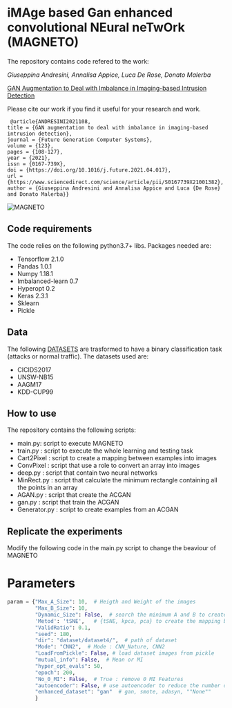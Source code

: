 # iMAge based Gan enhanced convolutional NEural neTwOrk  (MAGNETO)


The repository contains code refered to the work:

_Giuseppina Andresini, Annalisa Appice, Luca De Rose, Donato Malerba_

[GAN Augmentation to Deal with Imbalance in Imaging-based  Intrusion Detection](https://www.sciencedirect.com/science/article/pii/S0167739X21001382) 

Please cite our work if you find it useful for your research and work.
```
 @article{ANDRESINI2021108,
title = {GAN augmentation to deal with imbalance in imaging-based intrusion detection},
journal = {Future Generation Computer Systems},
volume = {123},
pages = {108-127},
year = {2021},
issn = {0167-739X},
doi = {https://doi.org/10.1016/j.future.2021.04.017},
url = {https://www.sciencedirect.com/science/article/pii/S0167739X21001382},
author = {Giuseppina Andresini and Annalisa Appice and Luca {De Rose} and Donato Malerba}}
```

![MAGNETO](https://ars.els-cdn.com/content/image/1-s2.0-S0167739X21001382-gr1_lrg.jpg)

## Code requirements
The code relies on the following python3.7+ libs.
Packages needed are:
* Tensorflow 2.1.0
* Pandas 1.0.1
* Numpy 1.18.1
* Imbalanced-learn 0.7
* Hyperopt 0.2
* Keras 2.3.1
* Sklearn
* Pickle

## Data
The following [DATASETS](https://drive.google.com/drive/folders/1lzl_O29ewRwfiRjV3g4m69ot0pLQYJy3?usp=sharing) are trasformed to have a binary classification task (attacks or normal traffic).
The datasets used are:
* CICIDS2017
* UNSW-NB15
* AAGM17
* KDD-CUP99

## How to use

The repository contains the following scripts:
* main.py:  script to execute MAGNETO 
* train.py : script to execute the whole learning and testing task
* Cart2Pixel : script to create a mapping between examples into images
* ConvPixel : script that use a role to convert an array into images
* deep.py :  script that contain two neural networks
* MinRect.py : script that calculate the minimum rectangle containing all the points in an array
* AGAN.py : script that create the ACGAN
* gan.py : script that train the ACGAN
* Generator.py : script to create examples from an ACGAN

## Replicate the experiments
Modify the following code in the main.py script to change the beaviour of MAGNETO

# Parameters
```python
param = {"Max_A_Size": 10,  # Heigth and Weight of the images
         "Max_B_Size": 10, 
         "Dynamic_Size": False,  # search the minimum A and B to create 0 Collisions
         'Metod': 'tSNE',   # {tSNE, kpca, pca} to create the mapping between examples and images 
         "ValidRatio": 0.1, 
         "seed": 180,
         "dir": "dataset/dataset4/",  # path of dataset
         "Mode": "CNN2",  # Mode : CNN_Nature, CNN2
         "LoadFromPickle": False, # load dataset images from pickle
         "mutual_info": False,  # Mean or MI
         "hyper_opt_evals": 50, 
         "epoch": 200,
         "No_0_MI": False,  # True : remove 0 MI Features
         "autoencoder": False, # use autoencoder to reduce the number of features
         "enhanced_dataset": "gan"  # gan, smote, adasyn, ""None""
         }
```









